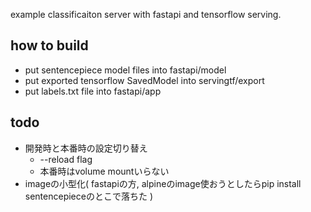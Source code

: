 example classificaiton server with fastapi and tensorflow serving.

## how to build

- put sentencepiece model files into fastapi/model
- put exported tensorflow SavedModel into servingtf/export
- put labels.txt file into fastapi/app


## todo

- 開発時と本番時の設定切り替え
  - --reload flag
  - 本番時はvolume mountいらない
- imageの小型化( fastapiの方, alpineのimage使おうとしたらpip install sentencepieceのとこで落ちた )
